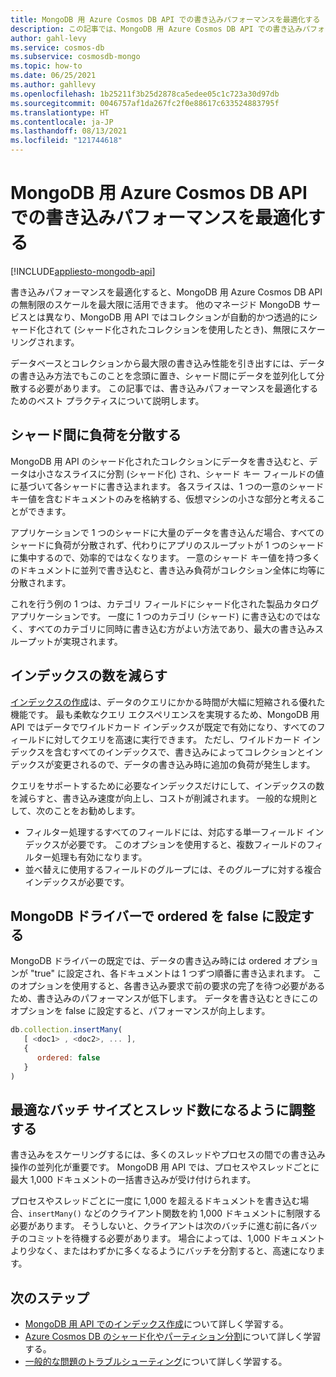 ```yaml
---
title: MongoDB 用 Azure Cosmos DB API での書き込みパフォーマンスを最適化する
description: この記事では、MongoDB 用 Azure Cosmos DB API での書き込みパフォーマンスを最適化して、最低限のコストでスループットを可能な限り高くする方法について説明します。
author: gahl-levy
ms.service: cosmos-db
ms.subservice: cosmosdb-mongo
ms.topic: how-to
ms.date: 06/25/2021
ms.author: gahllevy
ms.openlocfilehash: 1b25211f3b25d2878ca5edee05c1c723a30d97db
ms.sourcegitcommit: 0046757af1da267fc2f0e88617c633524883795f
ms.translationtype: HT
ms.contentlocale: ja-JP
ms.lasthandoff: 08/13/2021
ms.locfileid: "121744618"
---
```

# <a name="optimize-write-performance-in-azure-cosmos-db-api-for-mongodb"></a>MongoDB 用 Azure Cosmos DB API での書き込みパフォーマンスを最適化する
[!INCLUDE[appliesto-mongodb-api](../includes/appliesto-mongodb-api.md)]

書き込みパフォーマンスを最適化すると、MongoDB 用 Azure Cosmos DB API の無制限のスケールを最大限に活用できます。 他のマネージド MongoDB サービスとは異なり、MongoDB 用 API ではコレクションが自動的かつ透過的にシャード化されて (シャード化されたコレクションを使用したとき)、無限にスケーリングされます。 

データベースとコレクションから最大限の書き込み性能を引き出すには、データの書き込み方法でもこのことを念頭に置き、シャード間にデータを並列化して分散する必要があります。 この記事では、書き込みパフォーマンスを最適化するためのベスト プラクティスについて説明します。

## <a name="spread-the-load-across-your-shards"></a>シャード間に負荷を分散する
MongoDB 用 API のシャード化されたコレクションにデータを書き込むと、データは小さなスライスに分割 (シャード化) され、シャード キー フィールドの値に基づいて各シャードに書き込まれます。 各スライスは、1 つの一意のシャード キー値を含むドキュメントのみを格納する、仮想マシンの小さな部分と考えることができます。 

アプリケーションで 1 つのシャードに大量のデータを書き込んだ場合、すべてのシャードに負荷が分散されず、代わりにアプリのスループットが 1 つのシャードに集中するので、効率的ではなくなります。 一意のシャード キー値を持つ多くのドキュメントに並列で書き込むと、書き込み負荷がコレクション全体に均等に分散されます。

これを行う例の 1 つは、カテゴリ フィールドにシャード化された製品カタログ アプリケーションです。 一度に 1 つのカテゴリ (シャード) に書き込むのではなく、すべてのカテゴリに同時に書き込む方がよい方法であり、最大の書き込みスループットが実現されます。 

## <a name="reduce-the-number-of-indexes"></a>インデックスの数を減らす
[インデックスの作成](../mongodb-indexing.md)は、データのクエリにかかる時間が大幅に短縮される優れた機能です。 最も柔軟なクエリ エクスペリエンスを実現するため、MongoDB 用 API ではデータでワイルドカード インデックスが既定で有効になり、すべてのフィールドに対してクエリを高速に実行できます。 ただし、ワイルドカード インデックスを含むすべてのインデックスで、書き込みによってコレクションとインデックスが変更されるので、データの書き込み時に追加の負荷が発生します。 

クエリをサポートするために必要なインデックスだけにして、インデックスの数を減らすと、書き込み速度が向上し、コストが削減されます。 一般的な規則として、次のことをお勧めします。

* フィルター処理するすべてのフィールドには、対応する単一フィールド インデックスが必要です。 このオプションを使用すると、複数フィールドのフィルター処理も有効になります。
* 並べ替えに使用するフィールドのグループには、そのグループに対する複合インデックスが必要です。 

## <a name="set-ordered-to-false-in-the-mongodb-drivers"></a>MongoDB ドライバーで ordered を false に設定する
MongoDB ドライバーの既定では、データの書き込み時には ordered オプションが "true" に設定され、各ドキュメントは 1 つずつ順番に書き込まれます。 このオプションを使用すると、各書き込み要求で前の要求の完了を待つ必要があるため、書き込みのパフォーマンスが低下します。 データを書き込むときにこのオプションを false に設定すると、パフォーマンスが向上します。 

```JavaScript
db.collection.insertMany(
   [ <doc1> , <doc2>, ... ],
   {
      ordered: false
   }
)
```

## <a name="tune-for-the-optimal-batch-size-and-thread-count"></a>最適なバッチ サイズとスレッド数になるように調整する
書き込みをスケーリングするには、多くのスレッドやプロセスの間での書き込み操作の並列化が重要です。 MongoDB 用 API では、プロセスやスレッドごとに最大 1,000 ドキュメントの一括書き込みが受け付けられます。 

プロセスやスレッドごとに一度に 1,000 を超えるドキュメントを書き込む場合、`insertMany()` などのクライアント関数を約 1,000 ドキュメントに制限する必要があります。 そうしないと、クライアントは次のバッチに進む前に各バッチのコミットを待機する必要があります。 場合によっては、1,000 ドキュメントより少なく、またはわずかに多くなるようにバッチを分割すると、高速になります。



## <a name="next-steps"></a>次のステップ

* [MongoDB 用 API でのインデックス作成](../mongodb-indexing.md)について詳しく学習する。
* [Azure Cosmos DB のシャード化やパーティション分割](../partitioning-overview.md)について詳しく学習する。
* [一般的な問題のトラブルシューティング](error-codes-solutions.md)について詳しく学習する。

